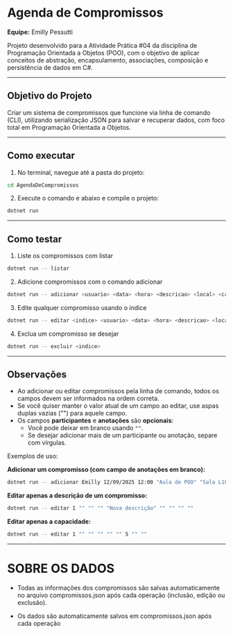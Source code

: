 # Agenda de Compromissos
**Equipe:** Emilly Pessutti

Projeto desenvolvido para a Atividade Prática #04 da disciplina de Programação Orientada a Objetos (POO), com o objetivo de aplicar conceitos de abstração, encapsulamento, associações, composição e persistência de dados em C#.

---

## Objetivo do Projeto

Criar um sistema de compromissos que funcione via linha de comando (CLI), utilizando serialização JSON para salvar e recuperar dados, com foco total em Programação Orientada a Objetos.

---

## Como executar

1. No terminal, navegue até a pasta do projeto:
```bash
cd AgendaDeCompromissos
```
2. Execute o comando e abaixo e compile o projeto:
```bash
dotnet run
```

---

## Como testar

1. Liste os compromissos com listar
```bash
dotnet run -- listar
```

2. Adicione compromissos com o comando adicionar
```bash
dotnet run -- adicionar <usuario> <data> <hora> <descricao> <local> <capacidade> <participantes> <anotacoes>
```

3. Edite qualquer compromisso usando o índice
```bash
dotnet run -- editar <indice> <usuario> <data> <hora> <descricao> <local> <capacidade> <participantes> <anotacoes>
```

4. Exclua um compromisso se desejar
```bash
dotnet run -- excluir <indice>
```

---

## Observações

- Ao adicionar ou editar compromissos pela linha de comando, todos os campos devem ser informados na ordem correta.
- Se você quiser manter o valor atual de um campo ao editar, use aspas duplas vazias ("") para aquele campo.
- Os campos **participantes** e **anotações** são **opcionais**:
  - Você pode deixar em branco usando `""`.
  - Se desejar adicionar mais de um participante ou anotação, separe com vírgulas.

Exemplos de uso:

**Adicionar um compromisso (com campo de anotações em branco):**
```bash
dotnet run -- adicionar Emilly 12/09/2025 12:00 "Aula de POO" "Sala L18" 3 "Daniel,Mariana" ""
```

**Editar apenas a descrição de um compromisso:**
```bash
dotnet run -- editar 1 "" "" "" "Nova descrição" "" "" "" ""
```

**Editar apenas a capacidade:**
```bash
dotnet run -- editar 1 "" "" "" "" "" 5 "" ""
```

---

# SOBRE OS DADOS

- Todas as informações dos compromissos são salvas automaticamente no arquivo compromissos.json após cada operação (inclusão, edição ou exclusão).

- Os dados são automaticamente salvos em compromissos.json após cada operação
